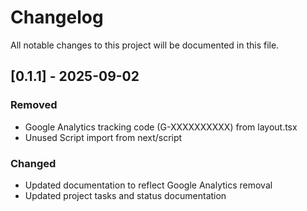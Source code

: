 # Changelog

All notable changes to this project will be documented in this file.
## [0.1.1] - 2025-09-02

### Removed
- Google Analytics tracking code (G-XXXXXXXXXX) from layout.tsx
- Unused Script import from next/script

### Changed
- Updated documentation to reflect Google Analytics removal
- Updated project tasks and status documentation


